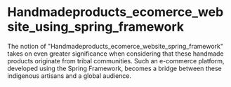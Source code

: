 # Handmadeproducts_ecomerce_website_using_spring_framework
The notion of "Handmadeproducts_ecomerce_website_spring_framework" takes on even greater significance when considering that these handmade products originate from tribal communities. Such an e-commerce platform, developed using the Spring Framework, becomes a bridge between these indigenous artisans and a global audience.
